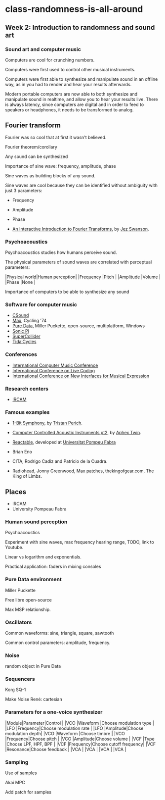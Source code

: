 # class-randomness-is-all-around

## Week 2:  Introduction to randomness and sound art

### Sound art and computer music

Computers are cool for crunching numbers.

Computers were first used to control other musical instruments.

Computers were first able to synthesize and manipulate sound in an offline way, as in you had to render and hear your results afterwards.

Modern portable computers are now able to both synthesize and manipulate sound in realtime, and allow you to hear your results live. There is always latency, since computers are digital and in order to feed to speakers or headphones, it needs to be transformed to analog.

## Fourier transform

Fourier was so cool that at first it wasn't believed.

Fourier theorem/corollary

Any sound can be synthesized

Importance of sine wave: frequency, amplitude, phase

Sine waves as building blocks of any sound.

Sine waves are cool because they can be identified without ambiguity with just 3 parameters:

* Frequency
* Amplitude
* Phase


* [An Interactive Introduction to Fourier Transforms](http://www.jezzamon.com/fourier/index.html), by [Jez Swanson](https://github.com/Jezzamonn).

### Psychoacoustics

Psychoacoustics studies how humans perceive sound.

The physical parameters of sound waves are correlated with perceptual parameters:

|Physical world|Human perception|
|Frequency     |Pitch           |
|Amplitude     |Volume          |
|Phase         |None            |

Importance of computers to be able to synthesize any sound



### Software for computer music

* [CSound](https://en.wikipedia.org/wiki/Csound)
* [Max](https://en.wikipedia.org/wiki/Max_(software)), Cycling '74
* [Pure Data](https://en.wikipedia.org/wiki/Pure_Data), Miller Puckette, open-source, multiplatform, Windows
* [Sonic Pi](https://en.wikipedia.org/wiki/Sonic_Pi)
* [SuperCollider](https://en.wikipedia.org/wiki/Sonic_Pi)
* [TidalCycles](https://en.wikipedia.org/wiki/TidalCycles)

### Conferences

* [International Computer Music Conference](http://www.computermusic.org/)
* [International Conference on Live Coding](https://iclc.livecodenetwork.org/)
* [International Conference on New Interfaces for Musical Expression](http://www.nime.org/)

### Research centers

* [IRCAM](https://www.ircam.fr/)

### Famous examples

* [1-Bit Symphony](http://www.1bitsymphony.com/), by [Tristan Perich](https://en.wikipedia.org/wiki/Tristan_Perich).

* [Computer Controlled Acoustic Instruments pt2](https://en.wikipedia.org/wiki/Computer_Controlled_Acoustic_Instruments_pt2), by [Aphex Twin](https://en.wikipedia.org/wiki/Aphex_Twin).

* [Reactable](http://reactable.com/), developed at [Universitat Pompeu Fabra](https://www.upf.edu/)

* Brian Eno

* CITA, Rodrigo Cadiz and Patricio de la Cuadra.

* Radiohead, Jonny Greenwood, Max patches, thekingofgear.com, The King of Limbs.



## Places

* IRCAM
* University Pompeau Fabra

### Human sound perception

Psychoacoustics

Experiment with sine waves, max frequency hearing range, TODO, link to Youtube.

Linear vs logarithm and exponentials.

Practical application: faders in mixing consoles

### Pure Data environment

Miller Puckette

Free libre open-source

Max MSP relationship.

### Oscillators

Common waveforms: sine, triangle, square, sawtooth

Common control parameters: amplitude, frequency.

### Noise

random object in Pure Data

### Sequencers

Korg SQ-1

Make Noise René: cartesian

### Parameters for a one-voice synthesizer

|Module|Parameter|Control                |
|VCO   |Waveform |Choose modulation type |
|LFO   |Frequency|Choose modulation rate |
|LFO   |Amplitude|Choose modulation depth|
|VCO   |Waveform |Choose timbre          |
|VCO   |Frequency|Choose pitch           |
|VCO   |Amplitude|Choose volume          |
|VCF   |Type     |Choose LPF, HPF, BPF   |
|VCF   |Frequency|Choose cutoff frequency|
|VCF   |Resonance|Choose feedback        |
|VCA   |
|VCA   |
|VCA   |
|VCA   |


### Sampling

Use of samples

Akai MPC

Add patch for samples
